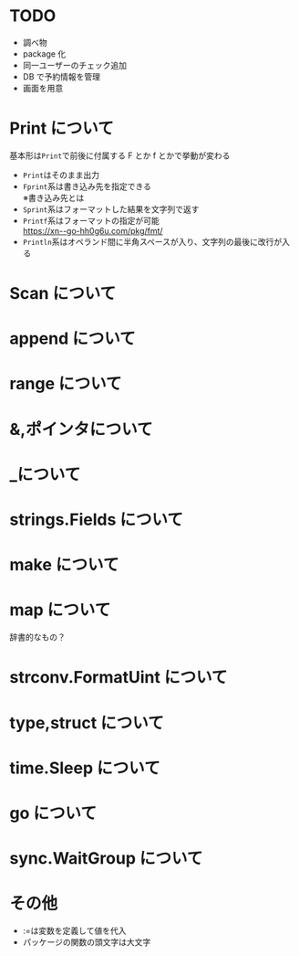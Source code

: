 # TODO

- 調べ物
- package 化
- 同一ユーザーのチェック追加
- DB で予約情報を管理
- 画面を用意

# Print について

基本形は`Print`で前後に付属する F とか f とかで挙動が変わる

- `Print`はそのまま出力
- `Fprint`系は書き込み先を指定できる<br>
  ※書き込み先とは
- `Sprint`系はフォーマットした結果を文字列で返す
- `Printf`系はフォーマットの指定が可能<br>
  https://xn--go-hh0g6u.com/pkg/fmt/
- `Println`系はオペランド間に半角スペースが入り、文字列の最後に改行が入る

# Scan について

# append について

# range について

# &,ポインタについて

# \_について

# strings.Fields について

# make について

# map について

辞書的なもの？

# strconv.FormatUint について

# type,struct について

# time.Sleep について

# go について

# sync.WaitGroup について

# その他

- :=は変数を定義して値を代入
- パッケージの関数の頭文字は大文字
